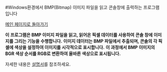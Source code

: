 #Windows환경에서 BMP(Bitmap) 이미지 파일을 읽고 콘솔창에 출력하는 프로그램입니다

[메인 페이지로 돌아가기](https://github.com/jaeyong0311?tab=repositories)

**이 프로그램은 BMP 이미지 파일을 읽고, 읽어온 픽셀 데이터를 사용하여 콘솔 창에 이미지를 그리는 기능을 수행합니다.** 
**이미지 데이터는 BMP 파일에서 추출되며, 콘솔의 각 픽셀에 색상을 설정하여 이미지를 시각적으로 표시합니다.**
**이 과정에서 BMP 이미지의 BGR 색상 순서를 RGB로 변환하여 올바른 색상으로 표시됩니다.**

자세한 내용은 [설명서](https://github.com/jaeyong0311/BMP/commit/0088295b857d444184d6d2463e09888f2c350ffd)를 참조하세요.
